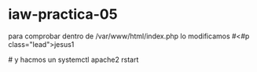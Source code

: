 # iaw-practica-05
para comprobar dentro de /var/www/html/index.php lo modificamos  #<#p class="lead">jesus1</p># y hacmos un systemctl apache2 rstart

